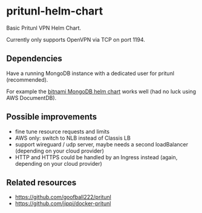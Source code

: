 # pritunl-helm-chart

Basic Pritunl VPN Helm Chart.

Currently only supports OpenVPN via TCP on port 1194.

## Dependencies

Have a running MongoDB instance with a dedicated user for pritunl (recommended).

For example the [bitnami MongoDB helm chart](https://artifacthub.io/packages/helm/bitnami/mongodb) works well (had no luck using AWS DocumentDB).

## Possible improvements

- fine tune resource requests and limits
- AWS only: switch to NLB instead of Classis LB
- support wireguard / udp server, maybe needs a second loadBalancer (depending on your cloud provider)
- HTTP and HTTPS could be handled by an Ingress instead (again, depending on your cloud provider)

## Related resources

- https://github.com/goofball222/pritunl
- https://github.com/jippi/docker-pritunl
